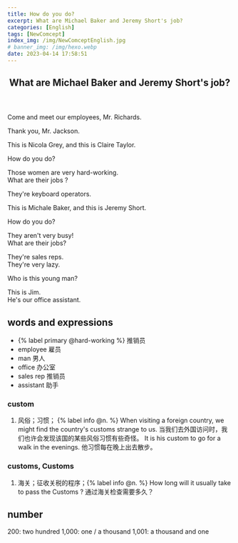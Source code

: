 ```yaml
---
title: How do you do?
excerpt: What are Michael Baker and Jeremy Short's job?
categories: [English]
tags: [NewComcept]
index_img: /img/NewComceptEnglish.jpg
# banner_img: /img/hexo.webp
date: 2023-04-14 17:58:51
---
```


<article class="the-dialogue">
	<header>
    	<h2>What are Michael Baker and Jeremy Short's job?</h2>
    </header>
    <p class="sender" title="Mr. Jackson">Come and meet our employees, Mr. Richards.</p>
    <p class="responder" title="Mr. Richards">Thank you, Mr. Jackson.</p>
    <p class="sender" title="Mr. Jackson">This is Nicola Grey, and this is Claire Taylor.</p>
    <p class="responder" title="Mr. Richards">How do you do?</p>
    <p class="responder" title="Mr. Richards">Those women are very hard-working.<br>What are their jobs ?</p>
    <p class="sender" title="Mr. Jackson">They're keyboard operators.</p>
    <p class="sender" title="Mr. Jackson">This is Michale Baker, and this is Jeremy Short.</p>
    <p class="responder" title="Mr. Richards">How do you do?</p>
    <p class="responder" title="Mr. Richards">They aren't very busy!<br>What are their jobs?</p>
    <p class="sender" title="Mr. Jackson">They're sales reps.<br>They're very lazy.</p>
    <p class="responder" title="Mr. Richards">Who is this young man?</p>
    <p class="sender" title="Mr. Jackson">This is Jim.<br>He's our office assistant.</p>
</article>

## words and expressions

- {% label primary @hard-working %} 推销员
- employee 雇员
- man 男人
- office 办公室
- sales rep 推销员
- assistant 助手

### custom

1. 风俗；习惯； {% label info @n. %}
When visiting a foreign country, we might find the country's customs strange to us. 当我们去外国访问时，我们也许会发现该国的某些风俗习惯有些奇怪。
It is his custom to go for a walk in the evenings. 他习惯每在晚上出去散步。

### customs, Customs

1. 海关；征收关税的程序；{% label info @n. %}
How long will it usually take to pass the Customs ? 通过海关检查需要多久？

## number

200: two hundred
1,000: one / a thousand
1,001: a thousand and one